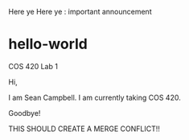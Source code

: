 Here ye Here ye : important announcement
# hello-world
COS 420 Lab 1

Hi,

I am Sean Campbell. I am currently taking COS 420.

Goodbye!

THIS SHOULD CREATE A MERGE CONFLICT!!


